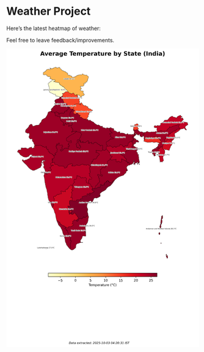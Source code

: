 # Weather Project

Here’s the latest heatmap of weather:

Feel free to leave feedback/improvements.

![India Heatmap](docs/assets/india_heatmap.png?v=DF01B9)
